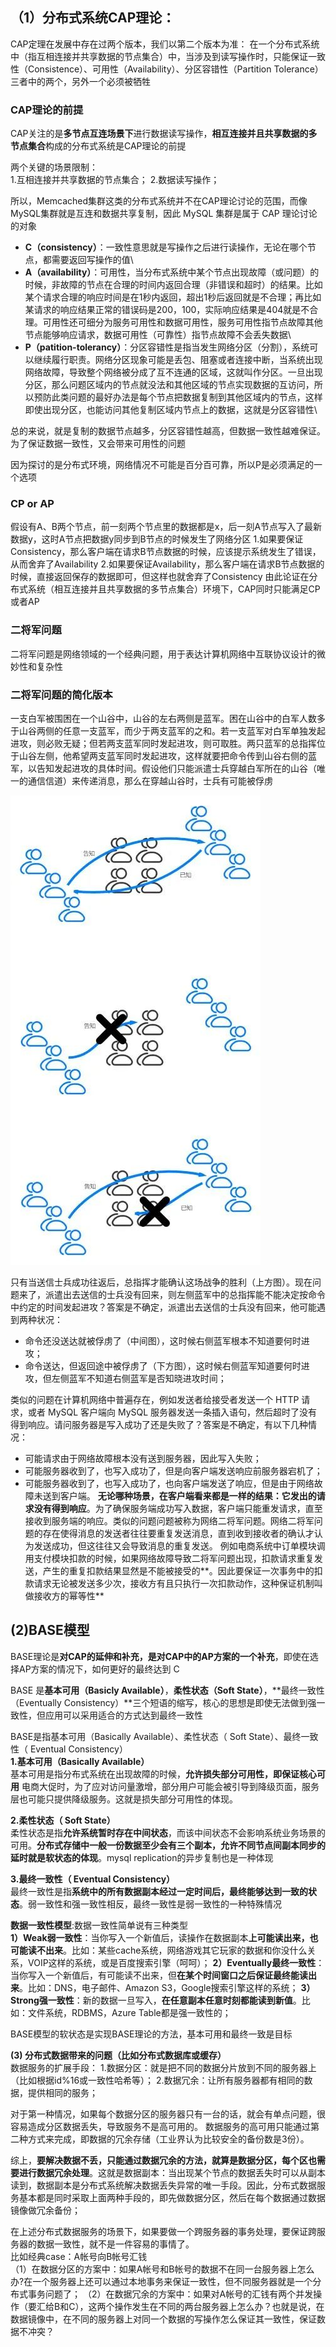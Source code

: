 ## **（1）分布式系统CAP理论**：
CAP定理在发展中存在过两个版本，我们以第二个版本为准：
在一个分布式系统中（指互相连接并共享数据的节点集合）中，当涉及到读写操作时，只能保证一致性（Consistence）、可用性（Availability）、分区容错性（Partition Tolerance）三者中的两个，另外一个必须被牺牲

### **CAP理论的前提**

CAP关注的是**多节点互连场景下**进行数据读写操作，**相互连接并且共享数据的多节点集合**构成的分布式系统是CAP理论的前提

两个关键的场景限制：\
1.互相连接并共享数据的节点集合；
2.数据读写操作；

所以，Memcached集群这类的分布式系统并不在CAP理论讨论的范围，而像MySQL集群就是互连和数据共享复制，因此 MySQL 集群是属于 CAP 理论讨论的对象

- **C（consistency）**：一致性意思就是写操作之后进行读操作，无论在哪个节点，都需要返回写操作的值\
- **A（availability）**：可用性，当分布式系统中某个节点出现故障（或问题）的时候，非故障的节点在合理的时间内返回合理（非错误和超时）的结果。比如某个请求合理的响应时间是在1秒内返回，超出1秒后返回就是不合理；再比如某请求的响应结果正常的错误码是200，100，实际响应结果是404就是不合理。可用性还可细分为服务可用性和数据可用性，服务可用性指节点故障其他节点能够响应请求，数据可用性（可靠性）指节点故障不会丢失数据\
- **P（patition-tolerancy）**：分区容错性是指当发生网络分区（分割），系统可以继续履行职责。网络分区现象可能是丢包、阻塞或者连接中断，当系统出现网络故障，导致整个网络被分成了互不连通的区域，这就叫作分区。一旦出现分区，那么问题区域内的节点就没法和其他区域的节点实现数据的互访问，所以预防此类问题的最好办法是每个节点把数据复制到其他区域内的节点，这样即使出现分区，也能访问其他复制区域内节点上的数据，这就是分区容错性\

总的来说，就是复制的数据节点越多，分区容错性越高，但数据一致性越难保证。为了保证数据一致性，又会带来可用性的问题

因为探讨的是分布式环境，网络情况不可能是百分百可靠，所以P是必须满足的一个选项

### **CP or AP**

假设有A、B两个节点，前一刻两个节点里的数据都是x，后一刻A节点写入了最新数据y，这时A节点把数据y同步到B节点的时候发生了网络分区
1.如果要保证Consistency，那么客户端在请求B节点数据的时候，应该提示系统发生了错误，从而舍弃了Availability
2.如果要保证Availability，那么客户端在请求B节点数据的时候，直接返回保存的数据即可，但这样也就舍弃了Consistency
由此论证在分布式系统（相互连接并且共享数据的多节点集合）环境下，CAP同时只能满足CP或者AP

### **二将军问题**

二将军问题是网络领域的一个经典问题，用于表达计算机网络中互联协议设计的微妙性和复杂性

### **二将军问题的简化版本**

一支白军被围困在一个山谷中，山谷的左右两侧是蓝军。困在山谷中的白军人数多于山谷两侧的任意一支蓝军，而少于两支蓝军的之和。若一支蓝军对白军单独发起进攻，则必败无疑；但若两支蓝军同时发起进攻，则可取胜。两只蓝军的总指挥位于山谷左侧，他希望两支蓝军同时发起进攻，这样就要把命令传到山谷右侧的蓝军，以告知发起进攻的具体时间。假设他们只能派遣士兵穿越白军所在的山谷（唯一的通信信道）来传递消息，那么在穿越山谷时，士兵有可能被俘虏

![image](https://github.com/xiaoyuge/Tech-Notes/blob/main/%E5%88%86%E5%B8%83%E5%BC%8F%E7%B3%BB%E7%BB%9F/resources/twogenerals.jpg)

只有当送信士兵成功往返后，总指挥才能确认这场战争的胜利（上方图）。现在问题来了，派遣出去送信的士兵没有回来，则左侧蓝军中的总指挥能不能决定按命令中约定的时间发起进攻？答案是不确定，派遣出去送信的士兵没有回来，他可能遇到两种状况：

* 命令还没送达就被俘虏了（中间图），这时候右侧蓝军根本不知道要何时进攻；
* 命令送达，但返回途中被俘虏了（下方图），这时候右侧蓝军知道要何时进攻，但左侧蓝军不知道右侧蓝军是否知晓进攻时间；

类似的问题在计算机网络中普遍存在，例如发送者给接受者发送一个 HTTP 请求，或者 MySQL 客户端向 MySQL 服务器发送一条插入语句，然后超时了没有得到响应。请问服务器是写入成功了还是失败了？答案是不确定，有以下几种情况：

* 可能请求由于网络故障根本没有送到服务器，因此写入失败；
* 可能服务器收到了，也写入成功了，但是向客户端发送响应前服务器宕机了；
* 可能服务器收到了，也写入成功了，也向客户端发送了响应，但是由于网络故障未送到客户端。
**无论哪种场景，在客户端看来都是一样的结果：它发出的请求没有得到响应**。为了确保服务端成功写入数据，客户端只能重发请求，直至接收到服务端的响应。类似的问题问题被称为网络二将军问题。网络二将军问题的存在使得消息的发送者往往要重复发送消息，直到收到接收者的确认才认为发送成功，但这往往又会导致消息的重复发送。 例如电商系统中订单模块调用支付模块扣款的时候，如果网络故障导致二将军问题出现，扣款请求重复发送，产生的重复扣款结果显然是不能被接受的**。因此要保证一次事务中的扣款请求无论被发送多少次，接收方有且只执行一次扣款动作，这种保证机制叫做接收方的幂等性**

## **(2)BASE模型**

BASE理论是**对CAP的延伸和补充，是对CAP中的AP方案的一个补充**，即使在选择AP方案的情况下，如何更好的最终达到 C

BASE 是**基本可用（Basicly Available）**，**柔性状态（Soft State）**，**最终一致性（Eventually Consistency）**三个短语的缩写，核心的思想是即使无法做到强一致性，但应用可以采用适合的方式达到最终一致性

BASE是指基本可用（Basically Available）、柔性状态（ Soft State）、最终一致性（ Eventual Consistency）\
**1.基本可用（Basically Available）**\
基本可用是指分布式系统在出现故障的时候，**允许损失部分可用性，即保证核心可用**
电商大促时，为了应对访问量激增，部分用户可能会被引导到降级页面，服务层也可能只提供降级服务。这就是损失部分可用性的体现。

**2.柔性状态（ Soft State）**\
柔性状态是指**允许系统暂时存在中间状态**，而该中间状态不会影响系统业务场景的可用。**分布式存储中一般一份数据至少会有三个副本，允许不同节点间副本同步的延时就是软状态的体现**。mysql replication的异步复制也是一种体现

**3.最终一致性（ Eventual Consistency）**\
最终一致性是指**系统中的所有数据副本经过一定时间后，最终能够达到一致的状态**。弱一致性和强一致性相反，最终一致性是弱一致性的一种特殊情况

**数据一致性模型**:数据一致性简单说有三种类型\
**1）Weak弱一致性**：当你写入一个新值后，读操作在数据副本**上可能读出来，也可能读不出来**。比如：某些cache系统，网络游戏其它玩家的数据和你没什么关系，VOIP这样的系统，或是百度搜索引擎（呵呵）；
**2）Eventually最终一致性**：当你写入一个新值后，有可能读不出来，但**在某个时间窗口之后保证最终能读出来**。比如：DNS，电子邮件、Amazon S3，Google搜索引擎这样的系统；
**3）Strong强一致性**：新的数据一旦写入，**在任意副本任意时刻都能读到新值**。比如：文件系统，RDBMS，Azure Table都是强一致性的；

BASE模型的软状态是实现BASE理论的方法，基本可用和最终一致是目标

**(3) 分布式数据带来的问题（比如分布式数据库或缓存）**\
数据服务的扩展手段：
1.数据分区：就是把不同的数据分片放到不同的服务器上（比如根据id%16或一致性哈希等）；
2.数据冗余：让所有服务器都有相同的数据，提供相同的服务；

对于第一种情况，如果每个数据分区的服务器只有一台的话，就会有单点问题，很容易造成分区数据丢失，导致服务不是高可用的。
数据服务的高可用只能通过第二种方式来完成，即数据的冗余存储（工业界认为比较安全的备份数是3份）。

综上，**要解决数据不丢，只能通过数据冗余的方法，就算是数据分区，每个区也需要进行数据冗余处理**。这就是数据副本：当出现某个节点的数据丢失时可以从副本读到，数据副本是分布式系统解决数据丢失异常的唯一手段。因此，分布式数据服务基本都是同时采取上面两种手段的，即先做数据分区，然后在每个数据通过数据镜像做冗余备份；

在上述分布式数据服务的场景下，如果要做一个跨服务器的事务处理，要保证跨服务器的数据一致性，就不是一件容易的事情了。\
比如经典case：A帐号向B帐号汇钱\
（1）在数据分区的方案中：如果A帐号和B帐号的数据不在同一台服务器上怎么办?在一个服务器上还可以通过本地事务来保证一致性，但不同服务器就是一个分布式事务问题了；
（2）在数据冗余的方案中：如果对A帐号的汇钱有两个并发操作（要汇给B和C），这两个操作发生在不同的两台服务器上怎么办？也就是说，在数据镜像中，在不同的服务器上对同一个数据的写操作怎么保证其一致性，保证数据不冲突？
